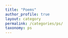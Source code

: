 ```yaml
---
title: "Poems"
author_profile: true
layout: category
permalink: /categories/ps/
taxonomy: ps
---
```


